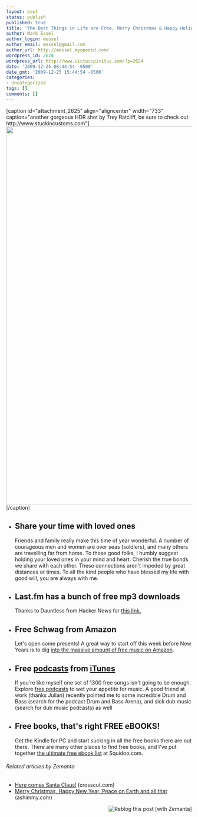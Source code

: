 ```yaml
---
layout: post
status: publish
published: true
title: 'The Best Things in Life are Free, Merry Christmas & Happy Holidays '
author: Mark Essel
author_login: messel
author_email: messel@gmail.com
author_url: http://messel.myopenid.com/
wordpress_id: 2624
wordpress_url: http://www.victusspiritus.com/?p=2624
date: '2009-12-25 08:44:54 -0500'
date_gmt: '2009-12-25 15:44:54 -0500'
categories:
- Uncategorized
tags: []
comments: []
---
```

<p>[caption id="attachment_2625" align="aligncenter" width="733" caption="another gorgeous HDR shot by Trey Ratcliff, be sure to check out http://www.stuckincustoms.com"]<a href="http://www.stuckincustoms.com/2009/12/25/merry-christmas-from-the-land-of-the-free-where-tripods-are-illegal-but-i-used-one-anyway/"><img class="size-full wp-image-2625 " title="Merry Christmas" src="http://www.victusspiritus.com/wp-content/uploads/2009/12/4211975947_1685052739_b.jpg" alt="" width="733" height="1024" /></a>[/caption]</p>
<ul>
<li>
<h2>Share your time with loved ones</h2>
<p>Friends and family really make this time of year wonderful. A number of courageous men and women are over seas (soldiers), and many others are travelling far from home. To those good folks, I humbly suggest holding your loved ones in your mind and heart. Cherish the true bonds we share with each other. These connections aren't impeded by great distances or times. To all the kind people who have blessed my life with good will, you are always with me.</li>
<li>
<h2>Last.fm has a bunch of free mp3 downloads</h2>
<p>Thanks to Dauntless from Hacker News for <a href="http://www.last.fm/music/+free-music-downloads?fallback=1&noredirect=1">this link.</a>
</li>
<li>
<h2>Free Schwag from Amazon</h2>
<p>Let's open some presents! A great way to start off this week before New Years is to dig <a href="http://www.amazon.com/gp/search/ref=sr_nr_p_n_feature_browse-b_0?rh=i:digital-music-ss,n:!195211011,n:!251258011,n:318768011,n:334896011,n:334897011,p_n_feature_browse-bin:625151011&bbn=334897011&sort=artistalbumrank&ie=UTF8&qid=1261747020&rnid=625149011">into the massive amount of free music on Amazon</a>.</li>
<li>
<h2>Free <a class="zem_slink" title="Podcast" rel="wikipedia" href="http://en.wikipedia.org/wiki/Podcast">podcasts</a> from <a class="zem_slink" title="ITunes Store" rel="homepage" href="http://www.apple.com/itunes/">iTunes</a></h2>
<p>If you're like myself one set of 1300 free songs isn't going to be enough. Explore <a href="http://www.apple.com/itunes/podcasts/">free podcasts</a> to wet your appetite for music. A good friend at work (thanks Julian) recently pointed me to some incredible Drum and Bass (search for the podcast Drum and Bass Arena), and sick dub music (search for dub music podcasts) as well</li>
<li>
<h2>Free books, that's right FREE eBOOKS!</h2>
<p>Get the Kindle for PC and start sucking in all the free books there are out there. There are many other places to find free books, and I've put together <a href="http://www.squidoo.com/e-BookLibraries">the ultimate free ebook list</a> at Squidoo.com.</li>
</ul>
<h6 class="zemanta-related-title" style="font-size: 1em;">Related articles by Zemanta</h6>
<ul class="zemanta-article-ul">
<li class="zemanta-article-ul-li"><a href="http://crosscut.com/2009/12/24/lifestyle-leisure/19467/">Here comes Santa Claus!</a> (crosscut.com)</li>
<li class="zemanta-article-ul-li"><a href="http://www.ashimmy.com/2009/12/merry-christmas-happy-new-year-peace-on-earth-and-all-that.html">Merry Christmas, Happy New Year, Peace on Earth and all that</a> (ashimmy.com)</li>
</ul>
<div class="zemanta-pixie" style="margin-top: 10px; height: 15px;"><a class="zemanta-pixie-a" title="Reblog this post [with Zemanta]" href="http://reblog.zemanta.com/zemified/dc5561bd-2d16-4f28-9523-9b862057685e/"><img class="zemanta-pixie-img" style="border: none; float: right;" src="http://img.zemanta.com/reblog_e.png?x-id=dc5561bd-2d16-4f28-9523-9b862057685e" alt="Reblog this post [with Zemanta]" /></a><span class="zem-script more-related pretty-attribution"><script src="http://static.zemanta.com/readside/loader.js" type="text/javascript"></script></span></div>
